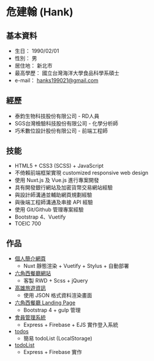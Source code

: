 # 危建翰 (Hank)

## 基本資料
* 生日： 1990/02/01
* 性別： 男
* 居住地： 新北市
* 最高學歷： 國立台灣海洋大學食品科學系碩士
* e-mail： hanks199021@gmail.com

## 經歷
* 泰鈞生物科技股份有限公司 - RD人員 
* SGS台灣檢驗科技股份有限公司 - 化學分析師
* 巧禾數位設計股份有限公司 - 前端工程師 

## 技能
* HTML5 + CSS3 (SCSS) + JavaScript
* 不倚賴前端框架實現 customized responsive web design
* 使用 Nuxt.js 及 Vue.js 進行專案開發
* 具有開發銀行網站及加密貨幣交易網站經驗
* 與設計師溝通並輔助網頁規劃經驗
* 與後端工程師溝通及串接 API 經驗
* 使用 Git/Github 管理專案經驗
* Bootstrap 4、Vuetify
* TOEIC 700

## 作品
* [個人簡介網頁](https://hicksonwei.github.io/homepage_v2/)
  * Nuxt 靜態渲染 + Vuetify + Stylus + 自動部署
* [六角西餐廳網站](https://hicksonwei.github.io/HexSchool_RWD_FinalProject/)
  * 客製 RWD + Scss + jQuery
* [高雄旅遊資訊](https://hicksonwei.github.io/HexSchool_JS_JSON/)
  * 使用 JSON 格式資料渲染畫面
* [六角西餐廳 Landing Page](https://hicksonwei.github.io/Landing_Page/)
  * Bootstrap 4 + gulp 管理
* [會員管理系統](https://member-management-system.herokuapp.com/)
  * Express + Firebase + EJS 實作登入系統
* [todos](https://hicksonwei.github.io/todos/)
  * 簡易 todoList (LocalStorage)
* [todoList](https://afternoon-ridge-75133.herokuapp.com/)
  * Express + Firebase 實作


